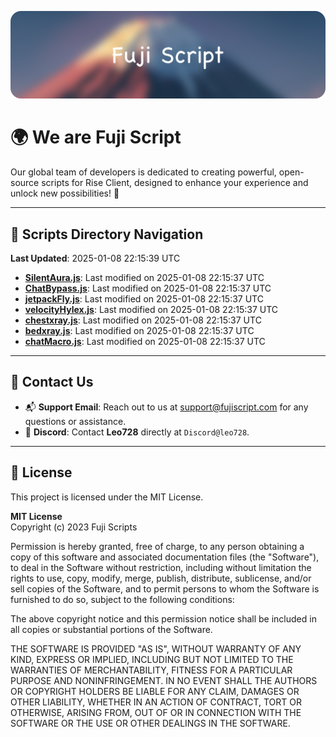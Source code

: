 ![Banner](.github/b.webp)

# 🌍 **We are Fuji Script**

Our global team of developers is dedicated to creating powerful, open-source scripts for Rise Client, designed to enhance your experience and unlock new possibilities! 🌟

---
<!-- SCRIPTS_NAVIGATION_START -->
## 📂 **Scripts Directory Navigation**

**Last Updated**: 2025-01-08 22:15:39 UTC

- **[SilentAura.js](scripts/SilentAura.js)**: Last modified on 2025-01-08 22:15:37 UTC
- **[ChatBypass.js](scripts/ChatBypass.js)**: Last modified on 2025-01-08 22:15:37 UTC
- **[jetpackFly.js](scripts/jetpackFly.js)**: Last modified on 2025-01-08 22:15:37 UTC
- **[velocityHylex.js](scripts/velocityHylex.js)**: Last modified on 2025-01-08 22:15:37 UTC
- **[chestxray.js](scripts/chestxray.js)**: Last modified on 2025-01-08 22:15:37 UTC
- **[bedxray.js](scripts/bedxray.js)**: Last modified on 2025-01-08 22:15:37 UTC
- **[chatMacro.js](scripts/chatMacro.js)**: Last modified on 2025-01-08 22:15:37 UTC

<!-- SCRIPTS_NAVIGATION_END -->

---

## 💬 **Contact Us**  
- 📬 **Support Email**: Reach out to us at [support@fujiscript.com](mailto:support@fujiscript.com) for any questions or assistance.  
- 💬 **Discord**: Contact **Leo728** directly at `Discord@leo728`.

---

## 📜 **License**

This project is licensed under the MIT License.  

**MIT License**  
Copyright (c) 2023 Fuji Scripts  

Permission is hereby granted, free of charge, to any person obtaining a copy of this software and associated documentation files (the "Software"), to deal in the Software without restriction, including without limitation the rights to use, copy, modify, merge, publish, distribute, sublicense, and/or sell copies of the Software, and to permit persons to whom the Software is furnished to do so, subject to the following conditions:  

The above copyright notice and this permission notice shall be included in all copies or substantial portions of the Software.  

THE SOFTWARE IS PROVIDED "AS IS", WITHOUT WARRANTY OF ANY KIND, EXPRESS OR IMPLIED, INCLUDING BUT NOT LIMITED TO THE WARRANTIES OF MERCHANTABILITY, FITNESS FOR A PARTICULAR PURPOSE AND NONINFRINGEMENT. IN NO EVENT SHALL THE AUTHORS OR COPYRIGHT HOLDERS BE LIABLE FOR ANY CLAIM, DAMAGES OR OTHER LIABILITY, WHETHER IN AN ACTION OF CONTRACT, TORT OR OTHERWISE, ARISING FROM, OUT OF OR IN CONNECTION WITH THE SOFTWARE OR THE USE OR OTHER DEALINGS IN THE SOFTWARE.  
